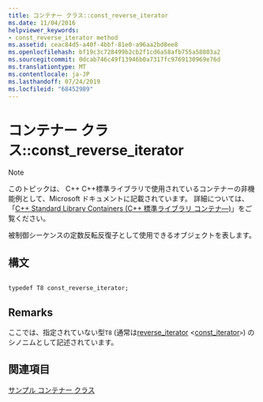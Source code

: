 ```yaml
---
title: コンテナー クラス::const_reverse_iterator
ms.date: 11/04/2016
helpviewer_keywords:
- const_reverse_iterator method
ms.assetid: ceac84d5-a40f-4bbf-81e0-a96aa2bd8ee8
ms.openlocfilehash: bf19c3c728499b2cb2f1cd6a58afb755a58803a2
ms.sourcegitcommit: 0dcab746c49f13946b0a7317fc9769130969e76d
ms.translationtype: MT
ms.contentlocale: ja-JP
ms.lasthandoff: 07/24/2019
ms.locfileid: "68452989"
---
```

# <a name="container-classconstreverseiterator"></a>コンテナー クラス::const_reverse_iterator

> [!NOTE]
> このトピックは、 C++ C++標準ライブラリで使用されているコンテナーの非機能例として、Microsoft ドキュメントに記載されています。 詳細については、「[C++ Standard Library Containers (C++ 標準ライブラリ コンテナ―)](../standard-library/stl-containers.md)」をご覧ください。

被制御シーケンスの定数反転反復子として使用できるオブジェクトを表します。

## <a name="syntax"></a>構文

```

typedef T8 const_reverse_iterator;
```

## <a name="remarks"></a>Remarks

ここでは、指定されていない型`T8` (通常は[reverse_iterator](../standard-library/container-class-reverse-iterator.md) <[const_iterator](../standard-library/container-class-const-iterator.md)`>`) のシノニムとして記述されています。

## <a name="see-also"></a>関連項目

[サンプル コンテナー クラス](../standard-library/sample-container-class.md)
